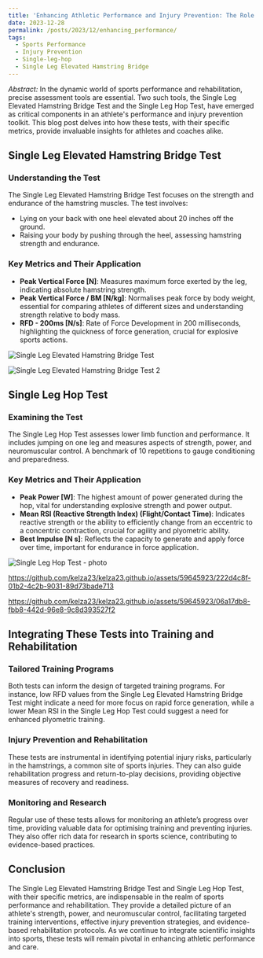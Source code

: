 ```yaml
---
title: 'Enhancing Athletic Performance and Injury Prevention: The Role of the Single Leg Elevated Hamstring Bridge and Single Leg Hop Tests'
date: 2023-12-28
permalink: /posts/2023/12/enhancing_performance/
tags:
  - Sports Performance
  - Injury Prevention
  - Single-leg-hop
  - Single Leg Elevated Hamstring Bridge
---
```


*Abstract:* In the dynamic world of sports performance and rehabilitation, precise assessment tools are essential. Two such tools, the Single Leg Elevated Hamstring Bridge Test and the Single Leg Hop Test, have emerged as critical components in an athlete's performance and injury prevention toolkit. This blog post delves into how these tests, with their specific metrics, provide invaluable insights for athletes and coaches alike.

## Single Leg Elevated Hamstring Bridge Test

### Understanding the Test

The Single Leg Elevated Hamstring Bridge Test focuses on the strength and endurance of the hamstring muscles. The test involves:

- Lying on your back with one heel elevated about 20 inches off the ground.
- Raising your body by pushing through the heel, assessing hamstring strength and endurance.

### Key Metrics and Their Application

- **Peak Vertical Force [N]**: Measures maximum force exerted by the leg, indicating absolute hamstring strength.
- **Peak Vertical Force / BM [N/kg]**: Normalises peak force by body weight, essential for comparing athletes of different sizes and understanding strength relative to body mass.
- **RFD - 200ms [N/s]**: Rate of Force Development in 200 milliseconds, highlighting the quickness of force generation, crucial for explosive sports actions.

![Single Leg Elevated Hamstring Bridge Test](https://kelza23.github.io/images/single-leg-elevated-bridge-test-photo.jpg)

![Single Leg Elevated Hamstring Bridge Test 2](https://kelza23.github.io/images/single-leg-elevated-bridge-test-photo-2.jpg)

## Single Leg Hop Test

### Examining the Test

The Single Leg Hop Test assesses lower limb function and performance. It includes jumping on one leg and measures aspects of strength, power, and neuromuscular control. A benchmark of 10 repetitions to gauge conditioning and preparedness.

### Key Metrics and Their Application

- **Peak Power [W]**: The highest amount of power generated during the hop, vital for understanding explosive strength and power output.
- **Mean RSI (Reactive Strength Index) (Flight/Contact Time)**: Indicates reactive strength or the ability to efficiently change from an eccentric to a concentric contraction, crucial for agility and plyometric ability.
- **Best Impulse [N s]**: Reflects the capacity to generate and apply force over time, important for endurance in force application.

![Single Leg Hop Test - photo](https://kelza23.github.io/images/single-leg-hop-test-photo.jpg)

https://github.com/kelza23/kelza23.github.io/assets/59645923/222d4c8f-01b2-4c2b-9031-89d73bade713

https://github.com/kelza23/kelza23.github.io/assets/59645923/06a17db8-fbb8-442d-96e8-9c8d393527f2

## Integrating These Tests into Training and Rehabilitation

### Tailored Training Programs

Both tests can inform the design of targeted training programs. For instance, low RFD values from the Single Leg Elevated Hamstring Bridge Test might indicate a need for more focus on rapid force generation, while a lower Mean RSI in the Single Leg Hop Test could suggest a need for enhanced plyometric training.

### Injury Prevention and Rehabilitation

These tests are instrumental in identifying potential injury risks, particularly in the hamstrings, a common site of sports injuries. They can also guide rehabilitation progress and return-to-play decisions, providing objective measures of recovery and readiness.

### Monitoring and Research

Regular use of these tests allows for monitoring an athlete’s progress over time, providing valuable data for optimising training and preventing injuries. They also offer rich data for research in sports science, contributing to evidence-based practices.

## Conclusion

The Single Leg Elevated Hamstring Bridge Test and Single Leg Hop Test, with their specific metrics, are indispensable in the realm of sports performance and rehabilitation. They provide a detailed picture of an athlete's strength, power, and neuromuscular control, facilitating targeted training interventions, effective injury prevention strategies, and evidence-based rehabilitation protocols. As we continue to integrate scientific insights into sports, these tests will remain pivotal in enhancing athletic performance and care. 